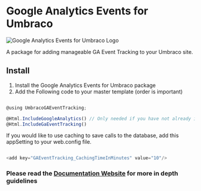 # Google Analytics Events for Umbraco
![Google Analytics Events for Umbraco Logo](https://github.com/codelaborators-network/Google-Analytics-Events-for-Umbraco/blob/master/Logos/logo_200_200.jpg?raw=true "Google Analytics Events for Umbraco Logo")

A package for adding manageable GA Event Tracking to your Umbraco site.

## Install

1. Install the Google Analytics Events for Umbraco package
2. Add the Following code to your master template (order is important)

```javascript

@using UmbracoGAEventTracking;

@Html.IncludeGoogleAnalytics() // Only needed if you have not already included Google Analytics. You can add your GA Key in Umbraco.
@Html.IncludeGaEventTracking()

```

If you would like to use caching to save calls to the database, add this appSetting to your web.config file.

```javascript

<add key="GAEventTracking_CachingTimeInMinutes" value="10"/>

```
### Please read the [Documentation Website](https://codelaborators-network.github.io/Google-Analytics-Events-for-Umbraco/) for more in depth guidelines

